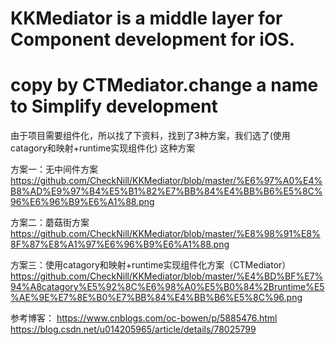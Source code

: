 # KKMediator is a middle layer for Component development for iOS.
# copy by CTMediator.change a name to Simplify development

由于项目需要组件化，所以找了下资料，找到了3种方案，我们选了(使用catagory和映射+runtime实现组件化) 这种方案


方案一：无中间件方案
https://github.com/CheckNill/KKMediator/blob/master/%E6%97%A0%E4%B8%AD%E9%97%B4%E5%B1%82%E7%BB%84%E4%BB%B6%E5%8C%96%E6%96%B9%E6%A1%88.png

方案二：蘑菇街方案
https://github.com/CheckNill/KKMediator/blob/master/%E8%98%91%E8%8F%87%E8%A1%97%E6%96%B9%E6%A1%88.png

方案三：使用catagory和映射+runtime实现组件化方案（CTMediator）
https://github.com/CheckNill/KKMediator/blob/master/%E4%BD%BF%E7%94%A8catagory%E5%92%8C%E6%98%A0%E5%B0%84%2Bruntime%E5%AE%9E%E7%8E%B0%E7%BB%84%E4%BB%B6%E5%8C%96.png

参考博客：
https://www.cnblogs.com/oc-bowen/p/5885476.html
https://blog.csdn.net/u014205965/article/details/78025799





